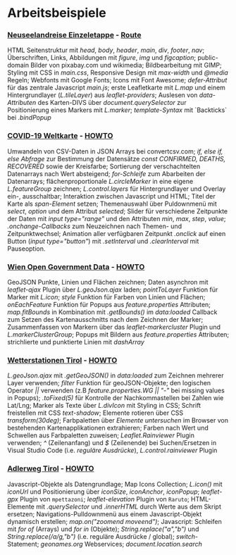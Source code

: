 # Arbeitsbeispiele

### [Neuseelandreise Einzeletappe](https://webmapping.github.io/nz/index.html) - [Route](https://webmapping.github.io/nz/route.html)

HTML Seitenstruktur mit *head*, *body*, *header*, *main*, *div*, *footer*, *nav*; Überschriften, Links, Abbildungen mit *figure*, *img* und *figcaption*; public-domain Bilder von pixabay.com und wikimedia; Bildbearbeitung mit GIMP; Styling mit CSS in *main.css*, Responsive Design mit *max-width* und *@media* Regeln; Webfonts mit Google Fonts; Icons mit Font Awesome; *defer-Attribut* für das zentrale Javascript *main.js*; erste Leafletkarte mit *L.map* und einem Hintergrundlayer (*L.tileLayer*) aus *leaflet-providers*; Auslesen von *data-Attributen* des Karten-DIVS über *document.querySelector* zur Positionierung eines Markers mit *L.marker*; *template-Syntax* mit \`Backticks\` bei *.bindPopup*

### [COVID-19 Weltkarte](https://webmapping.github.io/world/index.html) - [HOWTO](world/howto)

Umwandeln von CSV-Daten in JSON Arrays bei convertcsv.com; *if, else if, else Abfrage* zur Bestimmung der Datensätze *const CONFIRMED, DEATHS, RECOVERED* sowie der Kreisfarbe; Sortierung der verschachtelten Datenarrays nach Wert absteigend; *for-Schleife* zum Abarbeiten der Datenarrays; flächenproportionale *L.circleMarker* in eine eigene *L.featureGroup* zeichnen; *L.control.layers* für Hintergrundlayer und Overlay ein-, ausschaltbar; Interaktion zwischen Javascript und HTML; Titel der Karte als *span-Element* setzen; Themenauswahl über Puldownmenü mit *select*, *option* und dem Attribut *selected*; Slider für verschiedene Zeitpunkte der Daten mit *input type="range"* und den Attributen *min*, *max*, *step*, *value*; *.onchange-Callbacks* zum Neuzeichnen nach Themen- und Zeitpunktwechsel; Animation aller verfügbaren Zeitpunkt *.onclick* auf einen Button (*input type="button"*) mit *.setInterval* und *.clearInterval* mit Pauseoption.

### [Wien Open Government Data](https://webmapping.github.io/wien/index.html) - [HOWTO](wien/howto)

GeoJSON Punkte, Linien und Flächen zeichnen; Daten asynchron mit *leaflet-ajax* Plugin über *L.geoJson.ajax* laden; *pointToLayer* Funktion für Marker mit *L.icon*; *style* Funktion für Farben von Linien und Flächen; *onEachFeature* Funktion für Popups aus *feature.properties* Attributen; *map.fitBounds* in Kombination mit *.getBounds()* im *data:loaded* Callback zum Setzen des Kartenausschnitts nach dem Zeichnen der Marker; Zusammenfassen von Markern über das *leaflet-markercluster* Plugin und *L.markerClusterGroup*; Popups mit Bildern aus *feature.properties* Attributen; strichlierte und punktierte Linien mit *dashArray*

### [Wetterstationen Tirol](https://webmapping.github.io/aws-tirol/index.html) - [HOWTO](aws-tirol/howto)

*L.geoJson.ajax* mit *.getGeoJSON()* in *data:loaded* zum Zeichnen mehrerer Layer verwenden; *filter* Funktion für geoJSON-Objekte; den logischen Operator *\|\|* verwenden (z.B *feature.properties.WG \|\| "-"* bei missing values in Popups); *.toFixed(5)* für Kontrolle der Nachkommastellen bei Zahlen wie Lat/Lng; Marker als Texte über *L.divIcon* mit Styling in CSS; Schrift freistellen mit CSS *text-shadow*; Elemente rotieren über CSS *transform(30deg)*; Farbpaletten über *Elemente untersuchen* im Browser von bestehenden Kartenapplikationen extrahieren; Farben nach Wert und Schwellen aus Farbpaletten zuweisen; *Leaflet.Rainviewer* Plugin verwenden; *^* (Zeilenanfang) und *$* (Zeilenende) bei Suchen/Ersetzen in Visual Studio Code (i.e. *reguläre Ausdrücke*), *L.control.rainviewer* Plugin

### [Adlerweg Tirol](https://webmapping.github.io/adlerweg/index.html) - [HOWTO](adlerweg/howto)
Javascript-Objekte als Datengrundlage; Map Icons Collection; *L.icon()* mit *iconUrl* und Positionierung über *iconSize*, *iconAnchor*, *iconPopup*; *leaflet-gpx* Plugin von `mpettazoni`; *leaflet-elevation* Plugin von `Raruto`; HTML-Elemente mit *.querySelector* und *.innerHTML* durch Werte aus dem Skript ersetzen; Navigations-Pulldownmenü aus einem Javascript-Objekt dynamisch erstellen; *map.on("zoomend moveend")*; Javascript: Schleifen mit *for of* (Arrays) und *for in* (Objekte); *String.replace("a","b")* und *String.replace(/a/g,"b")* (i.e. reguläre Ausdrücke / global); *switch*-Statement; *geonames.org* Webservices; *document.location.search*
